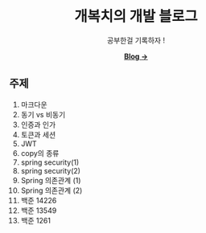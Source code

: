 <div align="center">

  # 개복치의 개발 블로그

  공부한걸 기록하자 !

  [**Blog →**](https://hmcck27.github.io)

</div>

주제
---
1. 마크다운
2. 동기 vs 비동기
3. 인증과 인가
4. 토큰과 세션
5. JWT
6. copy의 종류
7. spring security(1)
8. spring security(2)
9. Spring 의존관계 (1)
10. Spring 의존관계 (2)
11. 백준 14226
12. 백준 13549
13. 백준 1261